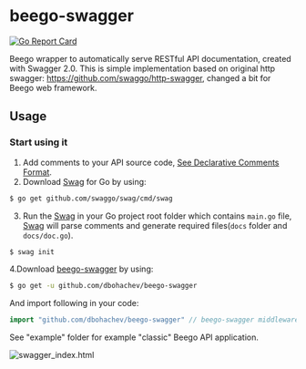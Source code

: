 # beego-swagger
[![Go Report Card](https://goreportcard.com/badge/github.com/dbohachev/beego-swagger)](https://goreportcard.com/report/github.com/dbohachev/beego-swagger)

Beego wrapper to automatically serve RESTful API documentation, created with Swagger 2.0.
This is simple implementation based on original http swagger: https://github.com/swaggo/http-swagger, 
changed a bit for Beego web framework.
## Usage

### Start using it
1. Add comments to your API source code, [See Declarative Comments Format](https://github.com/swaggo/swag#declarative-comments-format).
2. Download [Swag](https://github.com/swaggo/swag) for Go by using:

```sh
$ go get github.com/swaggo/swag/cmd/swag
```

3. Run the [Swag](https://github.com/swaggo/swag) in your Go project root folder which contains `main.go` file, [Swag](https://github.com/swaggo/swag) will parse comments and generate required files(`docs` folder and `docs/doc.go`).
```sh
$ swag init
```
4.Download [beego-swagger](https://github.com/dbohachev/beego-swagger) by using:
```sh
$ go get -u github.com/dbohachev/beego-swagger
```
And import following in your code:

```go
import "github.com/dbohachev/beego-swagger" // beego-swagger middleware
```

See "example" folder for example "classic" Beego API application.

![swagger_index.html](https://user-images.githubusercontent.com/51129427/73311427-0ef42980-422f-11ea-8c85-32dd301c39f5.png)
